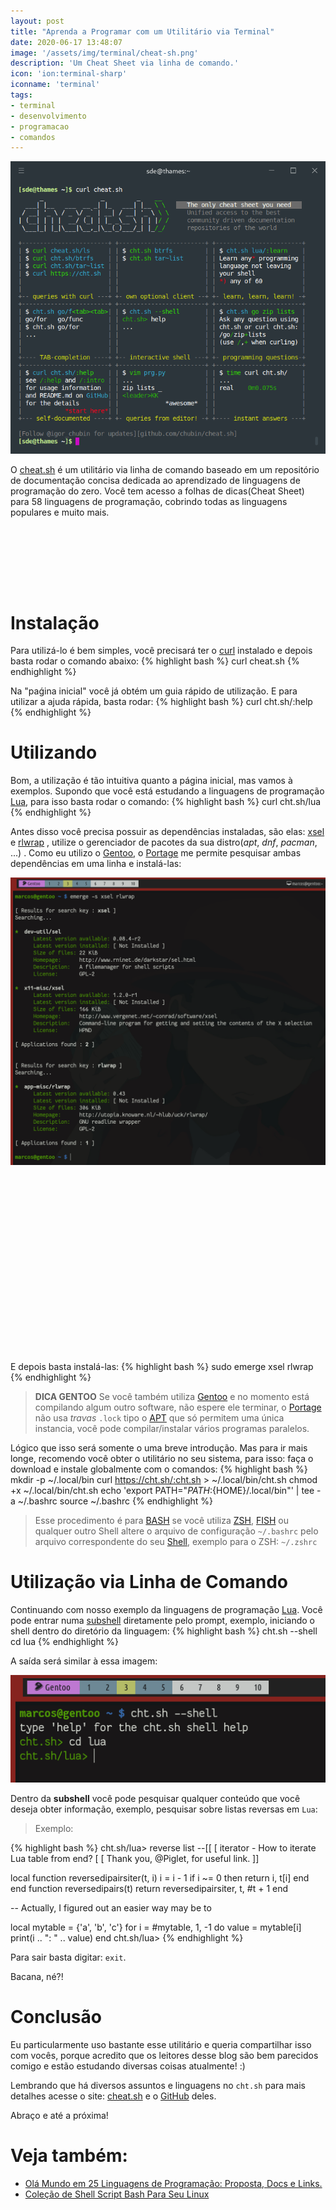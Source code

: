 ```yaml
---
layout: post
title: "Aprenda a Programar com um Utilitário via Terminal"
date: 2020-06-17 13:48:07
image: '/assets/img/terminal/cheat-sh.png'
description: 'Um Cheat Sheet via linha de comando.'
icon: 'ion:terminal-sharp'
iconname: 'terminal'
tags:
- terminal
- desenvolvimento
- programacao
- comandos
---
```


![Aprenda a Programar com um Utilitário via Terminal](/assets/img/terminal/cheat-sh.png)


O [cheat.sh](http://cheat.sh/) é um utilitário via linha de comando baseado em um repositório de documentação concisa dedicada ao aprendizado de linguagens de programação do zero. Você tem acesso a folhas de dicas(Cheat Sheet) para 58 linguagens de programação, cobrindo todas as linguagens populares e muito mais.

<!-- LISTA MIN -->
<script async src="//pagead2.googlesyndication.com/pagead/js/adsbygoogle.js"></script>
<ins class="adsbygoogle"
style="display:inline-block;width:730px;height:95px"
data-ad-client="ca-pub-2838251107855362"
data-ad-slot="5351066970"></ins>
<script>
(adsbygoogle = window.adsbygoogle || []).push({});
</script>

# Instalação
Para utilizá-lo é bem simples, você precisará ter o [curl](https://youtu.be/HxezVt5IEHQ) instalado e depois basta rodar o comando abaixo:
{% highlight bash %}
curl cheat.sh
{% endhighlight %}

Na "paǵina inicial" você já obtém um guia rápido de utilização. E para utilizar a ajuda rápida, basta rodar:
{% highlight bash %}
curl cht.sh/:help
{% endhighlight %}

# Utilizando
Bom, a utilização é tão intuitiva quanto a página inicial, mas vamos à exemplos. Supondo que você está estudando a linguagens de programação [Lua](https://terminalroot.com.br/2016/11/blog-linux-lua.html), para isso basta rodar o comando:
{% highlight bash %}
curl cht.sh/lua
{% endhighlight %}

Antes disso você precisa possuir as dependências instaladas, são elas: [xsel](http://www.vergenet.net/~conrad/software/xsel) e [rlwrap](http://utopia.knoware.nl/~hlub/uck/rlwrap/) , utilize o gerenciador de pacotes da sua distro(*apt*, *dnf*, *pacman*, ...) . Como eu utilizo o [Gentoo](https://www.youtube.com/watch?v=pv4pc0yfe44), o [Portage]() me permite pesquisar ambas dependências em uma linha e instalá-las:

![Gentoo Portage cheat.sh](/assets/img/terminal/gentoo-portage-cheat-sh.png)

<!-- QUADRADO -->
<script async src="//pagead2.googlesyndication.com/pagead/js/adsbygoogle.js"></script>
<ins class="adsbygoogle"
style="display:inline-block;width:336px;height:280px"
data-ad-client="ca-pub-2838251107855362"
data-ad-slot="5351066970"></ins>
<script>
(adsbygoogle = window.adsbygoogle || []).push({});
</script>

E depois basta instalá-las:
{% highlight bash %}
sudo emerge xsel rlwrap
{% endhighlight %}

> **DICA GENTOO** Se você também utiliza [Gentoo](https://terminalroot.com.br/2020/03/10-dicas-fundamentais-para-seu-gentoo-linux.html) e no momento está compilando algum outro software, não espere ele terminar, o [Portage](https://wiki.gentoo.org/wiki/Portage) não usa *travas* `.lock` tipo o [APT](https://github.com/terroo/apt) que só permitem uma única instancia, você pode compilar/instalar vários programas paralelos.

Lógico que isso será somente o uma breve introdução. Mas para ir mais longe, recomendo você obter o utilitário no seu sistema, para isso: faça o download e instale globalmente com o comandos:
{% highlight bash %}
mkdir -p ~/.local/bin
curl https://cht.sh/:cht.sh > ~/.local/bin/cht.sh
chmod +x ~/.local/bin/cht.sh
echo 'export PATH="${PATH}:${HOME}/.local/bin"' | tee -a ~/.bashrc
source ~/.bashrc
{% endhighlight %}
> Esse procedimento é para [BASH](https://terminalroot.com.br/bash) se você utiliza [ZSH](https://terminalroot.com.br/2018/02/como-instalar-e-usar-o-shell-zsh-e-o-oh-my-zsh.html), [FISH](https://terminalroot.com.br/2018/01/fish-shell-mais-produtividade-no-seu-shell-script.html) ou qualquer outro Shell altere o arquivo de configuração `~/.bashrc` pelo arquivo correspondente do seu [Shell](https://terminalroot.com.br/shell), exemplo para o ZSH: `~/.zshrc`

# Utilização via Linha de Comando
Continuando com nosso exemplo da linguagens de programação [Lua](http://www.lua.org/). Você pode entrar numa [subshell](https://www.tldp.org/LDP/abs/html/subshells.html) diretamente pelo prompt, exemplo, iniciando o shell dentro do diretório da linguagem:
{% highlight bash %}
cht.sh --shell
cd lua
{% endhighlight %}

A saída será similar à essa imagem:

![cht.sh shell cd lua](/assets/img/terminal/cht-sh-cd-lua.png)

Dentro da **subshell** você pode pesquisar qualquer conteúdo que você deseja obter informação, exemplo, pesquisar sobre listas reversas em `Lua`:
> Exemplo:

{% highlight bash %}
cht.sh/lua> reverse list
--[[
   [ iterator - How to iterate Lua table from end?
   [ 
   [ Thank you, @Piglet, for useful link.
   ]]

local function reversedipairsiter(t, i)
    i = i - 1
    if i ~= 0 then
        return i, t[i]
    end
end
function reversedipairs(t)
    return reversedipairsiter, t, #t + 1
end

-- Actually, I figured out an easier way may be to

local mytable = {'a', 'b', 'c'}
for i = #mytable, 1, -1 do
    value = mytable[i]
    print(i .. ": " .. value)
end
cht.sh/lua> 
{% endhighlight %}

<!-- RETANGULO LARGO 2 -->
<script async src="//pagead2.googlesyndication.com/pagead/js/adsbygoogle.js"></script>
<ins class="adsbygoogle"
style="display:block; text-align:center;"
data-ad-layout="in-article"
data-ad-format="fluid"
data-ad-client="ca-pub-2838251107855362"
data-ad-slot="8549252987"></ins>
<script>
(adsbygoogle = window.adsbygoogle || []).push({});
</script>

Para sair basta digitar: `exit`.

Bacana, né?!

# Conclusão
Eu particularmente uso bastante esse utilitário e queria compartilhar isso com vocês, porque acredito que os leitores desse blog são bem parecidos comigo e estão estudando diversas coisas atualmente! :)

Lembrando que há diversos assuntos e linguagens no `cht.sh` para mais detalhes acesse o site: [cheat.sh](http://cheat.sh/) e o [GitHub](https://github.com/chubin/cheat.sh) deles.

Abraço e até a próxima!

# Veja também:
+ [Olá Mundo em 25 Linguagens de Programação: Proposta, Docs e Links.](https://terminalroot.com.br/2019/10/linguagem-de-programacao.html)
+ [Coleção de Shell Script Bash Para Seu Linux](https://youtu.be/Nm1OPSCDBpI)




